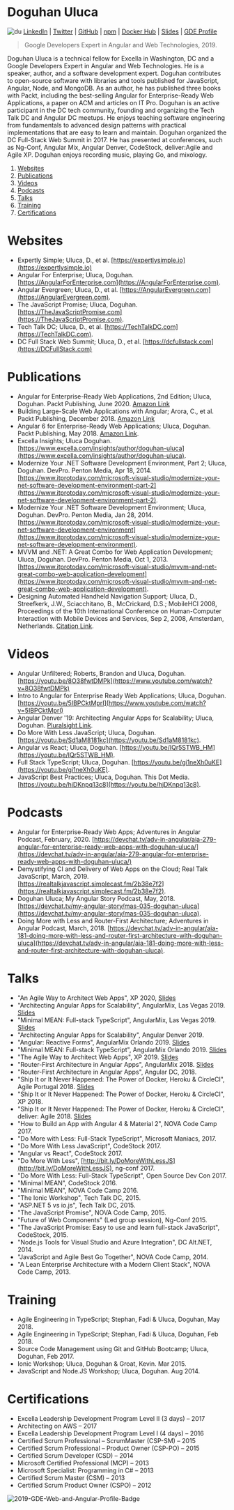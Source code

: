 # Doguhan Uluca
![du](https://secure.gravatar.com/avatar/7cbaa9afb5ca78d97f3c689f8ce6c985) [LinkedIn](https://www.linkedin.com/in/duluca/) | [Twitter](https://twitter.com/intent/user?screen_name=duluca) | [GitHub](https://github.com/duluca) | [npm](https://www.npmjs.com/~duluca) | [Docker Hub](https://hub.docker.com/r/duluca/) | [Slides](https://slides.com/doguhanuluca) | [GDE Profile](https://developers.google.com/community/experts/directory/profile/profile-doguhan_uluca)

> Google Developers Expert in Angular and Web Technologies, 2019.

Doguhan Uluca is a technical fellow for Excella in Washington, DC and a Google Developers Expert in Angular and Web Technologies. He is a speaker, author, and a software development expert. Doguhan contributes to open-source software with libraries and tools published for JavaScript, Angular, Node, and MongoDB. As an author, he has published three books with Packt, including the best-selling Angular for Enterprise-Ready Web Applications, a paper on ACM and articles on IT Pro. Doguhan is an active participant in the DC tech community, founding and organizing the Tech Talk DC and Angular DC meetups. He enjoys teaching software engineering from fundamentals to advanced design patterns with practical implementations that are easy to learn and maintain. Doguhan organized the DC Full-Stack Web Summit in 2017. He has presented at conferences, such as Ng-Conf, Angular Mix, Angular Denver, CodeStock, deliver:Agile and Agile XP. Doguhan enjoys recording music, playing Go, and mixology.

1. [Websites](#websites)
2. [Publications](#publications)
3. [Videos](#videos)
4. [Podcasts](#podcasts)
5. [Talks](#talks)
6. [Training](#training)
7. [Certifications](#certifications)

# Websites

* Expertly Simple; Uluca, D., et al. [https://expertlysimple.io](https://expertlysimple.io)
* Angular For Enterprise; Uluca, Doguhan. [https://AngularForEnterprise.com](https://AngularForEnterprise.com).
* Angular Evergreen; Uluca, D., et al. [https://AngularEvergreen.com](https://AngularEvergreen.com).
*	The JavaScript Promise; Uluca, Doguhan. [https://TheJavaScriptPromise.com](https://TheJavaScriptPromise.com). 
*	Tech Talk DC; Uluca, D., et al. [https://TechTalkDC.com](https://TechTalkDC.com).
* DC Full Stack Web Summit; Uluca, D., et al. [https://dcfullstack.com](https://DCFullStack.com)

# Publications

* Angular for Enterprise-Ready Web Applications, 2nd Edition; Uluca, Doguhan. Packt Publishing, June 2020. [Amazon Link](https://www.amazon.com/Angular-Enterprise-Ready-Web-Applications-production-grade/dp/1838648801/ref=sr_1_1?keywords=angular+for+enterprise&qid=1577373138&sr=8-1)
* Building Large-Scale Web Applications with Angular; Arora, C., et al. Packt Publishing, December 2018. [Amazon Link](https://www.amazon.com/Building-Large-Scale-Applications-Angular-production-grade/dp/178995956X/ref=sr_1_4?keywords=uluca&qid=1549863219&s=gateway&sr=8-4)
*	Angular 6 for Enterprise-Ready Web Applications; Uluca, Doguhan. Packt Publishing, May 2018. [Amazon Link](https://www.amazon.com/Angular-Enterprise-Ready-Web-Applications-production-ready/dp/1786462907/ref=sr_1_1?keywords=uluca&qid=1549863219&s=gateway&sr=8-1).
*	Excella Insights; Uluca Doguhan. [https://www.excella.com/insights/author/doguhan-uluca](https://www.excella.com/insights/author/doguhan-uluca).
*	Modernize Your .NET Software Development Environment, Part 2; Uluca, Doguhan. DevPro. Penton Media, Apr 18, 2014. [https://www.itprotoday.com/microsoft-visual-studio/modernize-your-net-software-development-environment-part-2](https://www.itprotoday.com/microsoft-visual-studio/modernize-your-net-software-development-environment-part-2). 
*	Modernize Your .NET Software Development Environment; Uluca, Doguhan. DevPro. Penton Media, Jan 28, 2014. [https://www.itprotoday.com/microsoft-visual-studio/modernize-your-net-software-development-environment](https://www.itprotoday.com/microsoft-visual-studio/modernize-your-net-software-development-environment). 
*	MVVM and .NET: A Great Combo for Web Application Development; Uluca, Doguhan. DevPro. Penton Media, Oct 1, 2013. 
[https://www.itprotoday.com/microsoft-visual-studio/mvvm-and-net-great-combo-web-application-development](https://www.itprotoday.com/microsoft-visual-studio/mvvm-and-net-great-combo-web-application-development). 
*	Designing Automated Handheld Navigation Support; Uluca, D., Streefkerk, J.W., Sciacchitano, B., McCrickard, D.S.; MobileHCI 2008, Proceedings of the 10th International Conference on Human-Computer Interaction with Mobile Devices and Services, Sep 2, 2008, Amsterdam, Netherlands. [Citation Link](https://dl.acm.org/citation.cfm?id=1409319).

# Videos

* Angular Unfiltered; Roberts, Brandon and Uluca, Doguhan. [https://youtu.be/8O38fwtDMPk](https://www.youtube.com/watch?v=8O38fwtDMPk)
* Intro to Angular for Enterprise Ready Web Applications; Uluca, Doguhan. [https://youtu.be/5IBPCktMprI](https://www.youtube.com/watch?v=5IBPCktMprI)
* Angular Denver '19: Architecting Angular Apps for Scalability; Uluca, Doguhan. [Pluralsight Link](https://www.pluralsight.com/courses/angular-denver-2019-session-28).
* Do More With Less JavaScript; Uluca, Doguhan. [https://youtu.be/Sd1aM8181kc](https://youtu.be/Sd1aM8181kc).
* Angular vs React; Uluca, Doguhan. [https://youtu.be/IQr5STWB_HM](https://youtu.be/IQr5STWB_HM).
* Full Stack TypeScript; Uluca, Doguhan. [https://youtu.be/gi1neXh0uKE](https://youtu.be/gi1neXh0uKE).
* JavaScript Best Practices; Uluca, Doguhan. This Dot Media. [https://youtu.be/hjDKnpq13c8](https://youtu.be/hjDKnpq13c8).

# Podcasts

* Angular for Enterprise-Ready Web Apps; Adventures in Angular Podcast, February, 2020. [https://devchat.tv/adv-in-angular/aia-279-angular-for-enterprise-ready-web-apps-with-doguhan-uluca/](https://devchat.tv/adv-in-angular/aia-279-angular-for-enterprise-ready-web-apps-with-doguhan-uluca/)
* Demystifying CI and Delivery of Web Apps on the Cloud; Real Talk JavaScript, March, 2019. [https://realtalkjavascript.simplecast.fm/2b38e7f2](https://realtalkjavascript.simplecast.fm/2b38e7f2).
* Doguhan Uluca; My Angular Story Podcast, May, 2018. [https://devchat.tv/my-angular-story/mas-035-doguhan-uluca](https://devchat.tv/my-angular-story/mas-035-doguhan-uluca).
* Doing More with Less and Router-First Architecture; Adventures in Angular Podcast, March, 2018. [https://devchat.tv/adv-in-angular/aia-181-doing-more-with-less-and-router-first-architecture-with-doguhan-uluca](https://devchat.tv/adv-in-angular/aia-181-doing-more-with-less-and-router-first-architecture-with-doguhan-uluca).

# Talks

* "An Agile Way to Architect Web Apps", XP 2020, [Slides](https://slides.com/doguhanuluca/the-agile-way-to-architect-web-apps)
* "Architecting Angular Apps for Scalability", AngularMix, Las Vegas 2019. [Slides](https://slides.com/doguhanuluca/architecture-for-scalable-angular-apps)
* "Minimal MEAN: Full-stack TypeScript", AngularMix, Las Vegas 2019. [Slides](https://slides.com/doguhanuluca/minimal-mean2)
* "Architecting Angular Apps for Scalability", Angular Denver 2019.
* "Angular: Reactive Forms", AngularMix Orlando 2019. [Slides](https://slides.com/doguhanuluca/angular-reactive-forms)
* "Minimal MEAN: Full-stack TypeScript", AngularMix Orlando 2019. [Slides](https://slides.com/doguhanuluca/minimal-mean2)
* "The Agile Way to Architect Web Apps", XP 2019. [Slides](https://slides.com/doguhanuluca/agile-web-app-architecture)
* "Router-First Architecture in Angular Apps", AngularMix 2018. [Slides](https://slides.com/doguhanuluca/router-first-architecture)
* "Router-First Architecture in Angular Apps", Angular DC, 2018.
* "Ship It or It Never Happened: The Power of Docker, Heroku & CircleCI", Agile Portugal 2018. [Slides](https://slides.com/doguhanuluca/agile-pt18)
* "Ship It or It Never Happened: The Power of Docker, Heroku & CircleCI", XP 2018.
* "Ship It or It Never Happened: The Power of Docker, Heroku & CircleCI", deliver: Agile 2018. [Slides](https://slides.com/doguhanuluca/shipit-or-itneverhappened)
* "How to Build an App with Angular 4 & Material 2", NOVA Code Camp 2017. 
* "Do More with Less: Full-Stack TypeScript", Microsoft Maniacs, 2017.
* "Do More With Less JavaScript", CodeStock 2017.
* "Angular vs React", CodeStock 2017.
* "Do More With Less", [http://bit.ly/DoMoreWithLessJS](http://bit.ly/DoMoreWithLessJS), ng-conf 2017.
* "Do More With Less: Full-Stack TypeScript", Open Source Dev Con 2017.
* "Minimal MEAN", CodeStock 2016.
* "Minimal MEAN", NOVA Code Camp 2016.
* "The Ionic Workshop", Tech Talk DC, 2015.
* "ASP.NET 5 vs io.js", Tech Talk DC, 2015.
* "The JavaScript Promise", NOVA Code Camp, 2015.
* "Future of Web Components" (Led group session), Ng-Conf 2015.
* "The JavaScript Promise: Easy to use and learn full-stack JavaScript", CodeStock, 2015.
* "Node.js Tools for Visual Studio and Azure Integration", DC Alt.NET, 2014.
* "JavaScript and Agile Best Go Together", NOVA Code Camp, 2014.
* "A Lean Enterprise Architecture with a Modern Client Stack", NOVA Code Camp, 2013.

# Training
*	Agile Engineering in TypeScript; Stephan, Fadi & Uluca, Doguhan, May 2018.
*	Agile Engineering in TypeScript; Stephan, Fadi & Uluca, Doguhan, Feb 2018.
*	Source Code Management using Git and GitHub Bootcamp; Uluca, Doguhan, Feb 2017.
*	Ionic Workshop; Uluca, Doguhan & Groat, Kevin. Mar 2015.
*	JavaScript and Node.JS Workshop; Uluca, Doguhan. Aug 2014.

# Certifications
*	Excella Leadership Development Program Level II (3 days) – 2017
*	Architecting on AWS – 2017
*	Excella Leadership Development Program Level I (4 days) – 2016
*	Certified Scrum Professional – ScrumMaster (CSP-SM) – 2015
*	Certified Scrum Professional – Product Owner (CSP-PO) – 2015
*	Certified Scrum Developer (CSD) – 2014
*	Microsoft Certified Professional (MCP) – 2013
*	Microsoft Specialist: Programming in C# – 2013
*	Certified Scrum Master (CSM) – 2013
*	Certified Scrum Product Owner (CSPO) – 2012

![2019-GDE-Web-and-Angular-Profile-Badge](https://user-images.githubusercontent.com/822159/71481109-88c96b00-27ca-11ea-8568-510c946538dd.png)
